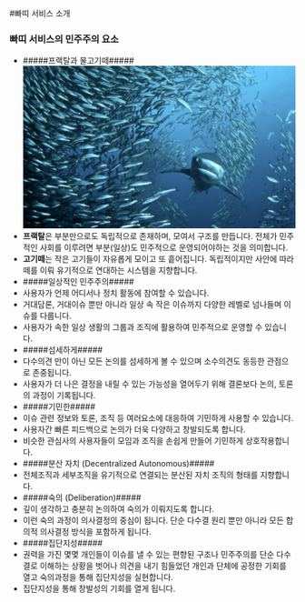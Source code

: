 #빠띠 서비스 소개 

### 빠띠 서비스의 민주주의 요소 

* #####프랙탈과 물고기떼#####
![](/assets/fish.png)
 * **프랙탈**은 부분만으로도 독립적으로 존재하며, 모여서 구조를 만듭니다. 전체가 민주적인 사회를 이루려면 부분(일상)도 민주적으로 운영되어야하는 것을 의미합니다.
 * **고기떼**는 작은 고기들이 자유롭게 모이고 또 흩어집니다. 독립적이지만 사안에 따라 떼를 이뤄 유기적으로 연대하는 시스템을 지향합니다.
* #####일상적인 민주주의#####
 * 사용자가 언제 어디서나 정치 활동에 참여할 수 있습니다.
 * 거대담론, 거대이슈 뿐만 아니라 일상 속 작은 이슈까지 다양한 레벨로 넘나들며 이슈를 다룹니다.
 * 사용자가 속한 일상 생활의 그룹과 조직에 활용하여 민주적으로 운영할 수 있습니다.
* #####섬세하게#####
 * 다수의견 만이 아닌 모든 논의를 섬세하게 볼 수 있으며 소수의견도 동등한 관점으로 존중됩니다.
 * 사용자가 더 나은 결정을 내릴 수 있는 가능성을 열어두기 위해 결론보다 논의, 토론의 과정이 기록됩니다.
* #####기민한#####
 * 이슈 관련 정보와 토론, 조직 등 여러요소에 대응하여 기민하게 사용할 수 있습니다.
 * 사용자간 빠른 피드백으로 논의가 더욱 다양하고 창발되도록 합니다.
 * 비슷한 관심사의 사용자들이 모임과 조직을 손쉽게 만들어 기민하게 상호작용합니다.
* #####분산 자치 (Decentralized Autonomous)#####
 * 전체조직과 세부조직을 유기적으로 연결되는 분산된 자치 조직의 형태를 지향합니다.
* #####숙의 (Deliberation)#####
 * 깊이 생각하고 충분히 논의하여 숙의가 이뤄지도록 합니다.
 * 이런 숙의 과정이 의사결정의 중심이 됩니다. 단순 다수결 원리 뿐만 아니라 모든 합의적 의사결정 방식을 포함하게 됩니다. 
* #####집단지성#####
 * 권력을 가진 몇몇 개인들이 이슈를 낼 수 있는 편향된 구조나 민주주의를 단순 다수결로 이해하는 상황을 벗어나 의견을 내기 힘들었던 개인과 단체에 공정한 기회를 열고 숙의과정을 통해 집단지성을 실현합니다.
 * 집단지성을 통해 창발성의 기회를 열게 됩니다.

